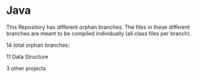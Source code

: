 # Java

This Repository has different orphan branches. The files in these different branches are meant to be compiled individually (all class files per branch). 

14 total orphan branches:

11 Data Structure 

3 other projects
